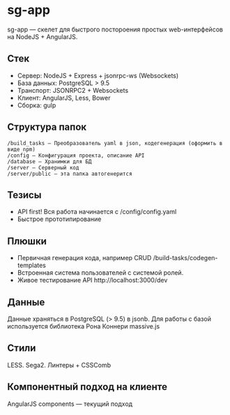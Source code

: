 # sg-app
sg-app — скелет для быстрого постороения простых web-интерфейсов на NodeJS + AngularJS.

## Стек
+ Сервер: NodeJS + Express + jsonrpc-ws (Websockets)
+ База данных: PostgreSQL > 9.5
+ Транспорт: JSONRPC2 + Websockets
+ Клиент: AngularJS, Less, Bower
+ Сборка: gulp

## Структура папок
```
/build_tasks — Преобразователь yaml в json, кодегенерация (оформить в виде npm)
/config — Конфигурация проекта, описание API
/database — Хранимки для БД
/server — Серверный код
/server/public — эта папка автогенерится
```

## Тезисы
+ API first! Вся работа начинается с /config/config.yaml
+ Быстрое прототипирование

## Плюшки
+ Первичная генерация кода, например CRUD /build-tasks/codegen-templates
+ Встроенная система пользователей с системой ролей.
+ Живое тестирование API http://localhost:3000/dev

## Данные
Данные храняться в PostgreSQL (> 9.5) в jsonb.
Для работы с базой используется библиотека Рона Коннери massive.js

## Стили
LESS. Sega2. Линтеры + CSSComb

## Компонентный подход на клиенте
AngularJS components — текущий подход

